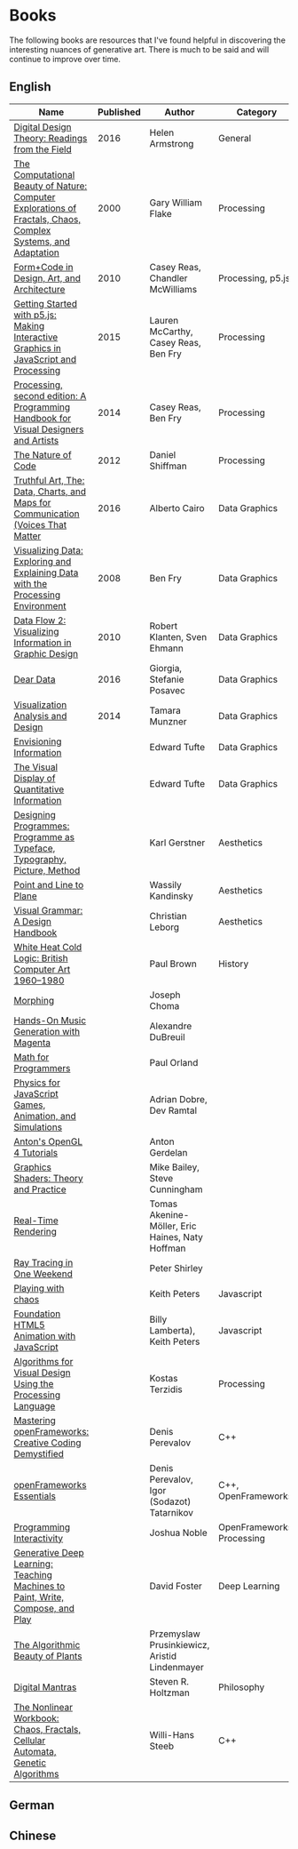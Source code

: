 
# Books 
The following books are resources that I've found helpful in discovering the interesting nuances of generative art. There is much to be said and will continue to improve over time. 


## English 
 | Name                                                                                                                                     | Published | Author                                          | Category                   | Rating |
|------------------------------------------------------------------------------------------------------------------------------------------|-----------|-------------------------------------------------|----------------------------|--------|
| [Digital Design Theory: Readings from the Field](https://amzn.to/3kuoWNu)                                                                | 2016      | Helen Armstrong                                 | General                    |        |
| [The Computational Beauty of Nature: Computer Explorations of Fractals, Chaos, Complex Systems, and Adaptation](https://amzn.to/36u5mM4) | 2000      | Gary William Flake                              | Processing                 |        |
| [Form+Code in Design, Art, and Architecture](https://amzn.to/2IzW3lM)                                                                    | 2010      | Casey Reas, Chandler McWilliams                 | Processing, p5.js          |        |
| [Getting Started with p5.js: Making Interactive Graphics in JavaScript and Processing](https://amzn.to/2ICWcVy)                          | 2015      | Lauren McCarthy, Casey Reas, Ben Fry            | Processing                 |        |
| [Processing, second edition: A Programming Handbook for Visual Designers and Artists](https://amzn.to/32J8B1j)                           | 2014      | Casey Reas, Ben Fry                             | Processing                 | ⭐⭐⭐⭐⭐  |
| [The Nature of Code ](https://amzn.to/2KafEtt)                                                                                           | 2012      | Daniel Shiffman                                 | Processing                 | ⭐⭐⭐⭐⭐  |
| [Truthful Art, The: Data, Charts, and Maps for Communication (Voices That Matter](https://amzn.to/2IFbTM2)                               | 2016      | Alberto Cairo                                   | Data Graphics              |        |
| [Visualizing Data: Exploring and Explaining Data with the Processing Environment](https://amzn.to/3nn8X5A)                               | 2008      | Ben Fry                                         | Data Graphics              |        |
| [Data Flow 2: Visualizing Information in Graphic Design](https://amzn.to/36zLvvg)                                                        | 2010      | Robert Klanten, Sven Ehmann                     | Data Graphics              |        |
| [Dear Data](https://amzn.to/36u714g)                                                                                                     | 2016      | Giorgia, Stefanie Posavec                       | Data Graphics              | ⭐⭐⭐⭐   |
| [Visualization Analysis and Design ](https://amzn.to/3lym5Ez)                                                                            | 2014      | Tamara Munzner                                  | Data Graphics              |        |
| [Envisioning Information](https://amzn.to/32JYv06)                                                                                       |           | Edward Tufte                                    | Data Graphics              |        |
| [The Visual Display of Quantitative Information ](https://amzn.to/3nxpXq1)                                                               |           | Edward Tufte                                    | Data Graphics              |        |
| [Designing Programmes: Programme as Typeface, Typography, Picture, Method](https://amzn.to/2Uvi8o4)                                      |           | Karl Gerstner                                   | Aesthetics                 |        |
| [Point and Line to Plane](https://amzn.to/3psJLMS)                                                                                       |           | Wassily Kandinsky                               | Aesthetics                 |        |
| [Visual Grammar: A Design Handbook](https://amzn.to/3nslEfr)                                                                             |           | Christian Leborg                                | Aesthetics                 |        |
| [White Heat Cold Logic: British Computer Art 1960–1980](https://amzn.to/35xKZ1v)                                                         |           | Paul Brown                                      | History                    |        |
| [Morphing](https://amzn.to/36PwC80)                                                                                                      |           | Joseph Choma                                    |                            | ⭐⭐⭐    |
| [Hands-On Music Generation with Magenta](https://amzn.to/32TBAzu)                                                                        |           | Alexandre DuBreuil                              |                            |        |
| [Math for Programmers](https://amzn.to/2IQzaus)                                                                                          |           | Paul Orland                                     |                            |        |
| [Physics for JavaScript Games, Animation, and Simulations](https://amzn.to/2UHxsyg)                                                      |           | Adrian Dobre, Dev Ramtal                        |                            |        |
| [Anton's OpenGL 4 Tutorials](https://amzn.to/38XuCxh)                                                                                    |           | Anton Gerdelan                                  |                            |        |
| [Graphics Shaders: Theory and Practice](https://amzn.to/2Hkk2VM)                                                                         |           | Mike Bailey, Steve Cunningham                   |                            |        |
| [Real-Time Rendering](https://amzn.to/3fgiskf)                                                                                           |           | Tomas Akenine-Möller, Eric Haines, Naty Hoffman |                            |        |
| [Ray Tracing in One Weekend](https://amzn.to/2UJl14V)                                                                                    |           | Peter Shirley                                   |                            |        |
| [Playing with chaos](https://amzn.to/36KeVa8)                                                                                            |           | Keith Peters                                    | Javascript                 |        |
| [Foundation HTML5 Animation with JavaScript](https://amzn.to/3faoTVO)                                                                    |           | Billy Lamberta), Keith Peters                   | Javascript                 |        |
| [Algorithms for Visual Design Using the Processing Language](https://amzn.to/3lJRZho)                                                    |           | Kostas Terzidis                                 | Processing                 |        |
| [Mastering openFrameworks: Creative Coding Demystified](https://amzn.to/3pHOxWQ)                                                         |           | Denis Perevalov                                 | C++                        |        |
| [openFrameworks Essentials](https://amzn.to/36RllnE)                                                                                     |           | Denis Perevalov, Igor (Sodazot) Tatarnikov      | C++, OpenFrameworks        |        |
| [Programming Interactivity](https://amzn.to/3fd86By)                                                                                     |           | Joshua Noble                                    | OpenFrameworks, Processing |        |
| [Generative Deep Learning: Teaching Machines to Paint, Write, Compose, and Play](https://amzn.to/32UD7W7)                                |           | David Foster                                    | Deep Learning              |        |
| [The Algorithmic Beauty of Plants](http://algorithmicbotany.org/papers/#abop)                                                            |           | Przemyslaw Prusinkiewicz, Aristid Lindenmayer   |                            |        |
| [Digital Mantras]()                                                                                                                      |           | Steven R. Holtzman                              | Philosophy                 |        |
| [The Nonlinear Workbook: Chaos, Fractals, Cellular Automata, Genetic Algorithms](https://amzn.to/333ttAm)                                |           | Willi-Hans Steeb                                | C++                        |        |


## German 


## Chinese

